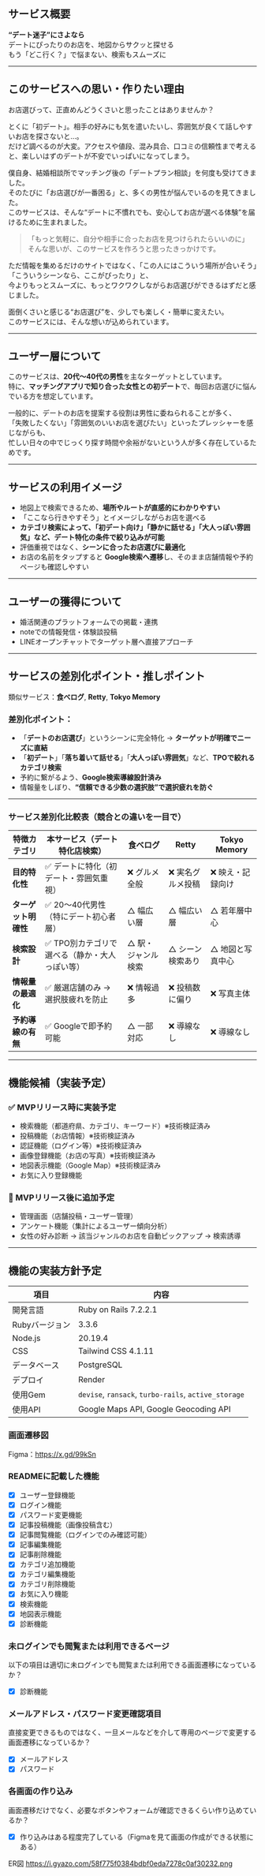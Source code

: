 ## サービス概要

**“デート迷子”にさよなら**  
デートにぴったりのお店を、地図からサクッと探せる  
もう「どこ行く？」で悩まない、検索もスムーズに

---

## このサービスへの思い・作りたい理由

お店選びって、正直めんどうくさいと思ったことはありませんか？

とくに「初デート」。相手の好みにも気を遣いたいし、雰囲気が良くて話しやすいお店を探さないと…。  
だけど調べるのが大変。アクセスや値段、混み具合、口コミの信頼性まで考えると、楽しいはずのデートが不安でいっぱいになってしまう。

僕自身、結婚相談所でマッチング後の「デートプラン相談」を何度も受けてきました。  
そのたびに「お店選びが一番困る」と、多くの男性が悩んでいるのを見てきました。  
このサービスは、そんな“デートに不慣れでも、安心してお店が選べる体験”を届けるために生まれました。

> 「もっと気軽に、自分や相手に合ったお店を見つけられたらいいのに」  
> そんな思いが、このサービスを作ろうと思ったきっかけです。

ただ情報を集めるだけのサイトではなく、「この人にはこういう場所が合いそう」「こういうシーンなら、ここがぴったり」と、  
今よりもっとスムーズに、もっとワクワクしながらお店選びができるはずだと感じました。

面倒くさいと感じる“お店選び”を、少しでも楽しく・簡単に変えたい。  
このサービスには、そんな想いが込められています。

---

## ユーザー層について

このサービスは、**20代〜40代の男性**を主なターゲットとしています。  
特に、**マッチングアプリで知り合った女性との初デート**で、毎回お店選びに悩んでいる方を想定しています。

一般的に、デートのお店を提案する役割は男性に委ねられることが多く、  
「失敗したくない」「雰囲気のいいお店を選びたい」といったプレッシャーを感じながらも、  
忙しい日々の中でじっくり探す時間や余裕がないという人が多く存在しているためです。

---

## サービスの利用イメージ

- 地図上で検索できるため、**場所やルートが直感的にわかりやすい**
- 「ここなら行きやすそう」とイメージしながらお店を選べる
- **カテゴリ検索によって、「初デート向け」「静かに話せる」「大人っぽい雰囲気」など、デート特化の条件で絞り込みが可能**
- 評価重視ではなく、**シーンに合ったお店選びに最適化**
- お店の名前をタップすると **Google検索へ遷移**し、そのまま店舗情報や予約ページも確認しやすい

---

## ユーザーの獲得について

- 婚活関連のプラットフォームでの掲載・連携
- noteでの情報発信・体験談投稿
- LINEオープンチャットでターゲット層へ直接アプローチ

---

## サービスの差別化ポイント・推しポイント

類似サービス：**食べログ**, **Retty**, **Tokyo Memory**

### 差別化ポイント：

- 「**デートのお店選び**」というシーンに完全特化 → **ターゲットが明確でニーズに直結**
- 「**初デート**」「**落ち着いて話せる**」「**大人っぽい雰囲気**」など、**TPOで絞れるカテゴリ検索**
- 予約に繋がるよう、**Google検索導線設計済み**
- 情報量をしぼり、**“信頼できる少数の選択肢”で選択疲れを防ぐ**

---

### サービス差別化比較表（競合との違いを一目で）

| 特徴カテゴリ            | 本サービス（デート特化店検索）              | 食べログ     | Retty           | Tokyo Memory     |
|------------------------|--------------------------------------------|--------------|------------------|------------------|
| **目的特化性**         | ✅ デートに特化（初デート・雰囲気重視）      | ❌ グルメ全般 | ❌ 実名グルメ投稿 | ❌ 映え・記録向け |
| **ターゲット明確性**   | ✅ 20〜40代男性（特にデート初心者層）        | △ 幅広い層   | △ 幅広い層       | △ 若年層中心     |
| **検索設計**           | ✅ TPO別カテゴリで選べる（静か・大人っぽい等） | △ 駅・ジャンル検索 | △ シーン検索あり | △ 地図と写真中心 |
| **情報量の最適化**     | ✅ 厳選店舗のみ → 選択肢疲れを防止          | ❌ 情報過多    | ❌ 投稿数に偏り   | ❌ 写真主体       |
| **予約導線の有無**     | ✅ Googleで即予約可能                         | △ 一部対応   | ❌ 導線なし        | ❌ 導線なし        |

---

## 機能候補（実装予定）

### ✅ MVPリリース時に実装予定
- 検索機能（都道府県、カテゴリ、キーワード）※技術検証済み  
- 投稿機能（お店情報）※技術検証済み  
- 認証機能（ログイン等）※技術検証済み  
- 画像登録機能（お店の写真）※技術検証済み  
- 地図表示機能（Google Map）※技術検証済み  
- お気に入り登録機能

### 🔄 MVPリリース後に追加予定
- 管理画面（店舗投稿・ユーザー管理）
- アンケート機能（集計によるユーザー傾向分析）
- 女性の好み診断 → 該当ジャンルのお店を自動ピックアップ → 検索誘導

---

## 機能の実装方針予定

| 項目               | 内容                           |
|--------------------|--------------------------------|
| 開発言語           | Ruby on Rails 7.2.2.1           |
| Rubyバージョン     | 3.3.6                          |
| Node.js            | 20.19.4                        |
| CSS                | Tailwind CSS 4.1.11           |
| データベース       | PostgreSQL                     |
| デプロイ           | Render                         |
| 使用Gem            | `devise`, `ransack`, `turbo-rails`, `active_storage` |
| 使用API            | Google Maps API, Google Geocoding API |

### 画面遷移図
Figma：https://x.gd/99kSn

### READMEに記載した機能
- [x] ユーザー登録機能
- [x] ログイン機能
- [x] パスワード変更機能
- [x] 記事投稿機能（画像投稿含む）
- [x] 記事閲覧機能（ログインでのみ確認可能）
- [x] 記事編集機能
- [x] 記事削除機能
- [x] カテゴリ追加機能
- [x] カテゴリ編集機能
- [x] カテゴリ削除機能
- [x] お気に入り機能
- [x] 検索機能
- [x] 地図表示機能
- [x] 診断機能

### 未ログインでも閲覧または利用できるページ
以下の項目は適切に未ログインでも閲覧または利用できる画面遷移になっているか？
- [x] 診断機能

### メールアドレス・パスワード変更確認項目
直接変更できるものではなく、一旦メールなどを介して専用のページで変更する画面遷移になっているか？
- [x] メールアドレス
- [x] パスワード

### 各画面の作り込み
画面遷移だけでなく、必要なボタンやフォームが確認できるくらい作り込めているか？
- [x] 作り込みはある程度完了している（Figmaを見て画面の作成ができる状態にある）

ER図
https://i.gyazo.com/58f775f0384bdbf0eda7278c0af30232.png